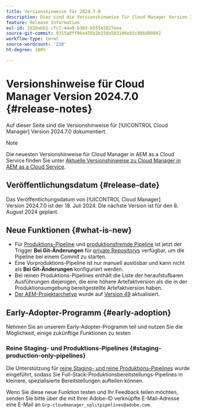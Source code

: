 ```yaml
---
title: Versionshinweise für 2024.7.0
description: Dies sind die Versionshinweise für Cloud Manager Version 2024.7.0.
feature: Release Information
exl-id: 2d38abb1-cfc7-44a9-b303-b555e2827eea
source-git-commit: 9315a8ff96e450a1b15da583106eb5c086d80842
workflow-type: tm+mt
source-wordcount: '238'
ht-degree: 100%

---
```



# Versionshinweise für Cloud Manager Version 2024.7.0 {#release-notes}

Auf dieser Seite sind die Versionshinweise für [!UICONTROL Cloud Manager] Version 2024.7.0 dokumentiert.

>[!NOTE]
>
>Die neuesten Versionshinweise für Cloud Manager in AEM as a Cloud Service finden Sie unter [Aktuelle Versionshinweise zu Cloud Manager in AEM as a Cloud Service](https://experienceleague.adobe.com/docs/experience-manager-cloud-service/content/implementing/using-cloud-manager/release-notes-cloud-manager/release-notes-cm-current.html?lang=de).

## Veröffentlichungsdatum {#release-date}

Das Veröffentlichungsdatum von [!UICONTROL Cloud Manager] Version 2024.7.0 ist der 18. Juli 2024. Die nächste Version ist für den 8. August 2024 geplant.

## Neue Funktionen {#what-is-new}

* Für [Produktions-Pipeline](/help/using/production-pipelines.md#adding-production-pipeline) und [produktionsfremde Pipeline](/help/using/non-production-pipelines.md#adding-non-production-pipeline) ist jetzt der Trigger **Bei Git-Änderungen** für [private Repositorys](/help/managing-code/private-repositories.md) verfügbar, um die Pipeline bei einem Commit zu starten.
* Eine Vorproduktions-Pipeline ist nur manuell auslösbar und kann nicht als **Bei Git-Änderungen** konfiguriert werden.
* Bei reinen Produktions-Pipelines enthält die Liste der heraufstufbaren Ausführungen diejenigen, die eine höhere Artefaktversion als die in der Produktionsumgebung bereitgestellte Artefaktversion haben.
* [Der AEM-Projektarchetyp](https://experienceleague.adobe.com/docs/experience-manager-core-components/using/developing/archetype/overview.html?lang=de) wurde auf [Version 49](https://github.com/adobe/aem-project-archetype/tree/aem-project-archetype-49) aktualisiert.


## Early-Adopter-Programm {#early-adoption}

Nehmen Sie an unserem Early-Adopter-Programm teil und nutzen Sie die Möglichkeit, einige zukünftige Funktionen zu testen

### Reine Staging- und Produktions-Pipelines {#staging-production-only-pipelines}

Die Unterstützung für [reine Staging- und reine Produktions-Pipelines](/help/using/stage-prod-only.md) wurde eingeführt, sodass Sie Full-Stack-Produktionsbereitstellungs-Pipelines in kleinere, spezialisierte Bereitstellungen aufteilen können.

Wenn Sie diese neue Funktion testen und Ihr Feedback teilen möchten, senden Sie bitte über die mit Ihrer Adobe-ID verknüpfte E-Mail-Adresse eine E-Mail an `Grp-cloudmanager_splitpipelines@adobe.com`.
